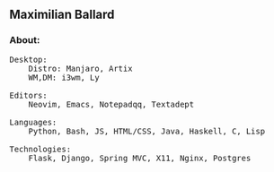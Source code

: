 ## Maximilian Ballard

### About:

<pre>
Desktop: 
    Distro: Manjaro, Artix 
    WM,DM: i3wm, Ly

Editors:
    Neovim, Emacs, Notepadqq, Textadept

Languages:
    Python, Bash, JS, HTML/CSS, Java, Haskell, C, Lisp

Technologies:
    Flask, Django, Spring MVC, X11, Nginx, Postgres 
</pre>
